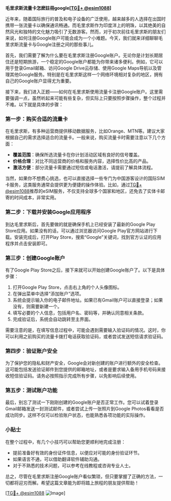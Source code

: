 **毛里求斯流量卡怎麽註冊google[[TG💪+ @esim1088](https://t.me/s/esim1088)]**

近年来，随着国际旅行的普及和电子设备的广泛使用，越来越多的人选择在出国时携带一张流量卡以确保通讯畅通。而毛里求斯作为印度洋上的明珠，以其绝美的自然风光和独特的文化魅力吸引了无数游客。然而，对于初次前往毛里求斯的朋友们来说，如何注册Google账户可能会成为一个小难题。今天，我们就来详细聊聊毛里求斯流量卡与Google注册之间的那些事儿。

首先，我们需要了解为什么要在毛里求斯注册Google账户。无论你是计划长期居住还是短期旅游，一个稳定的Google账户都能为你带来诸多便利。例如，它可以用于登录Gmail邮箱、访问Google Drive云存储、使用Google Maps导航以及管理其他Google服务。特别是在毛里求斯这样一个网络环境相对复杂的地区，拥有自己的Google账户显得尤为重要。

接下来，我们进入正题——如何在毛里求斯使用流量卡注册Google账户。这里需要强调一点，虽然听起来可能有些复杂，但实际上只要按照步骤操作，整个过程并不难。以下就是具体的步骤：

### 第一步：购买合适的流量卡

在毛里求斯，有多种运营商提供移动数据服务，比如Orange、MTN等。建议大家根据自己的需求选择适合的流量卡。一般来说，购买流量卡时需要注意以下几个方面：
- **覆盖范围**：确保所选流量卡在你计划活动区域有良好的信号覆盖。
- **价格合理**：对比不同运营商的价格和服务内容，选择性价比高的产品。
- **激活方便**：部分流量卡需要通过短信或电话激活，请提前了解具体流程。

当然，如果你不想费心挑选，也可以直接选择一些专门为中国游客设计的国际SIM卡服务，这类服务通常会提供更为便捷的操作体验。比如，通过[TG💪+ @esim1088](https://t.me/s/esim1088)推荐的eSIM服务，不仅支持全球多个国家和地区，还免去了实体卡邮寄的时间成本，非常实用。

### 第二步：下载并安装Google应用程序

到达毛里求斯后，首先要做的就是确保手机上已经安装了最新的Google Play Store应用。如果没有的话，可以通过浏览器访问Google Play官方网站进行下载。安装完成后，打开Play Store，搜索“Google”关键词，找到官方认证的应用程序并点击安装即可。

### 第三步：创建Google账户

有了Google Play Store之后，接下来就可以开始创建Google账户了。以下是具体步骤：
1. 打开Google Play Store，点击右上角的个人头像图标。
2. 在弹出菜单中选择“添加账户”选项。
3. 系统会提示输入你的电子邮件地址。如果已有Gmail账户可以直接登录；如果没有，则需要新建一个。
4. 填写必要的个人信息，包括用户名、密码等，并确认同意相关条款。
5. 完成验证后，系统会自动跳转至主界面。

需要注意的是，在填写信息过程中，可能会遇到需要输入验证码的情况。这时，你可以利用之前购买的流量卡拨打电话获取验证码，或者尝试发送短信请求验证码。

### 第四步：验证账户安全

为了保护您的隐私和财产安全，Google会对新创建的账户进行额外的安全检查。这可能包括发送验证邮件到您提供的邮箱地址，或者是要求输入备用手机号码来接收短信验证码。请务必按照指示完成所有步骤，以免影响后续使用。

### 第五步：测试账户功能

最后，别忘了测试一下刚刚创建的Google账户是否正常工作。您可以试着登录Gmail邮箱发送一封测试邮件，或者尝试上传一张照片到Google Photos看看是否成功同步。这样不仅可以检验账户状态，也能熟悉各项功能的实际操作。

### 小贴士

在整个过程中，有几个小技巧可以帮助您更顺利地完成注册：
- 提前准备好有效的身份证件信息，以便应对可能的身份验证环节。
- 如果语言不通，可以借助翻译软件辅助沟通。
- 对于不熟悉的技术问题，可以参考在线教程或咨询专业人士。

总之，尽管在毛里求斯注册Google账户看似繁琐，但只要掌握了正确的方法，一切都将迎刃而解。希望这篇文章能为即将踏上旅程的朋友提供帮助！

[[TG💪+ @esim1088](https://t.me/s/esim1088) ![Image](https://i.postimg.cc/4NQfJmqS/Snipaste-2025-05-13-00-14-12.png)]